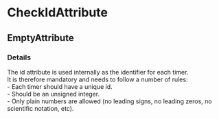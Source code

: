 ﻿---  
uid: Validator_7_6_2  
---

# CheckIdAttribute

## EmptyAttribute

### Details

The id attribute is used internally as the identifier for each timer.  
It is therefore mandatory and needs to follow a number of rules:  
\- Each timer should have a unique id.  
\- Should be an unsigned integer.  
\- Only plain numbers are allowed (no leading signs, no leading zeros, no scientific notation, etc).
